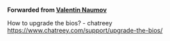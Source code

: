 **Forwarded from [Valentin Naumov](https://t.me/valnaumov)**

How to upgrade the bios? - chatreey
https://www.chatreey.com/support/upgrade-the-bios/